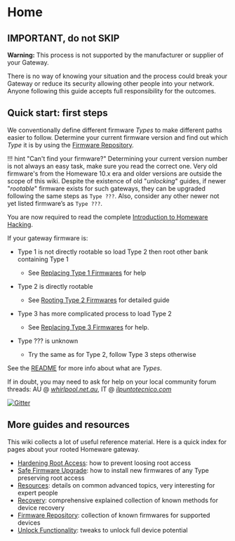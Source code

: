 # Home

## IMPORTANT, do not SKIP

**Warning:** This process is not supported by the manufacturer or supplier of your Gateway.

There is no way of knowing your situation and the process could break your Gateway or reduce its security allowing other people into your network. Anyone following this guide accepts full responsibility for the outcomes.

## Quick start: first steps

We conventionally define different firmware *Types* to make different paths easier to follow. Determine your current firmware version and find out which *Type* it is by using the [Firmware Repository](Repository/).

!!! hint "Can't find your firmware?"
    Determining your current version number is not always an easy task, make sure you read the correct one. Very old firmware's from the Homeware 10.x era and older versions are outside the scope of this wiki. Despite the existence of old "*unlocking*" guides, if newer "*rootable*" firmware exists for such gateways, they can be upgraded following the same steps as `Type ???`. Also, consider any other newer not yet listed firmware’s as `Type ???`.

You are now required to read the complete [Introduction to Homeware Hacking](Hacking/Introduction/).

If your gateway firmware is:

- Type 1 is not directly rootable so load Type 2 then root other bank containing Type 1
    - See [Replacing Type 1 Firmwares](Hacking/Type1/) for help

- Type 2 is directly rootable
    - See [Rooting Type 2 Firmwares](Hacking/Type2/) for detailed guide

- Type 3 has more complicated process to load Type 2
    - See [Replacing Type 3 Firmwares](Hacking/Type3/) for help.

- Type ??? is unknown
    - Try the same as for Type 2, follow Type 3 steps otherwise

See the [README](https://github.com/kevdagoat/hack-technicolor/blob/master/README.md) for more info about what are *Types*.

If in doubt, you may need to ask for help on your local community forum threads: AU @ [*whirlpool.net.au*](https://forums.whirlpool.net.au/thread/9vxxl849), IT @ [*ilpuntotecnico.com*](https://www.ilpuntotecnico.com/forum/index.php/board,9.0.html)

[![Gitter](https://badges.gitter.im/Hack-Technicolor/community.svg)](https://gitter.im/Hack-Technicolor/community?utm_source=badge&utm_medium=badge&utm_campaign=pr-badge)

## More guides and resources

This wiki collects a lot of useful reference material. Here is a quick index for pages about your rooted Homeware gateway.

- [Hardening Root Access](Hardening/): how to prevent loosing root access
- [Safe Firmware Upgrade](Upgrade/): how to install new firmwares of any Type preserving root access
- [Resources](Resources/): details on common advanced topics, very interesting for expert people
- [Recovery](Recovery/): comprehensive explained collection of known methods for device recovery
- [Firmware Repository](Repository/): collection of known firmwares for supported devices
- [Unlock Functionality](Unlock/): tweaks to unlock full device potential
